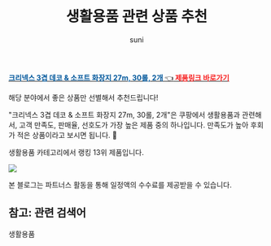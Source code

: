 ﻿---
layout: post
title:  "생활용품 관련 상품 추천" 
author: suni
categories: [ 생활용품 ]
tags: []
image: https://static.coupangcdn.com/image/retail/images/5192347900291051-d4407b7f-b7b9-4527-8b2a-59eb0222773c.jpg 
description: "쿠팡에서 관련 상품으로 가장 고객 선호도가 높은 제품 중 하나입니다."
---
<a href="https://link.coupang.com/re/AFFSDP?lptag=AF5011742&pageKey=307020051&itemId=2414565859&vendorItemId=70408942260&traceid=V0-113-558510a4ee6de084"><b><font color='#01579B'>크리넥스 3겹 데코 & 소프트 화장지 27m, 30롤, 2개 </font></b>👈<b><font color='#f71919'> 제품링크 바로가기</font></b></a>

해당 분야에서 좋은 상품만 선별해서 추천드립니다!

"크리넥스 3겹 데코 & 소프트 화장지 27m, 30롤, 2개"은 쿠팡에서 생활용품과 관련해서, 고객 만족도, 판매율, 선호도가 가장 높은 제품 중의 하나입니다.
만족도가 높아 후회가 적은 상품이라고 보시면 됩니다. 🙂

생활용품 카테고리에서 랭킹  13위 제품입니다. 

<a href="https://link.coupang.com/re/AFFSDP?lptag=AF5011742&pageKey=307020051&itemId=2414565859&vendorItemId=70408942260&traceid=V0-113-558510a4ee6de084"> <img src="https://static.coupangcdn.com/image/retail/images/5192347900291051-d4407b7f-b7b9-4527-8b2a-59eb0222773c.jpg"></a>

본 블로그는 파트너스 활동을 통해 일정액의 수수료를 제공받을 수 있습니다.

## 참고: 관련 검색어    
생활용품